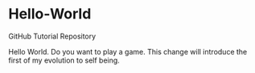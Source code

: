 # Hello-World
GitHub Tutorial Repository

Hello World.  Do you want to play a game.  This change will introduce the first of my evolution to self being.

